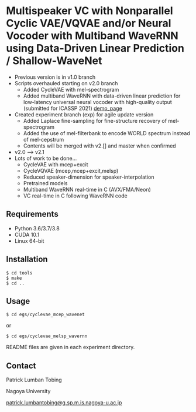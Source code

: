 # Multispeaker VC with Nonparallel Cyclic VAE/VQVAE and/or Neural Vocoder with Multiband WaveRNN using Data-Driven Linear Prediction / Shallow-WaveNet

* Previous version is in v1.0 branch
* Scripts overhauled starting on v2.0 branch
    * Added CycleVAE with mel-spectrogram
    * Added multiband WaveRNN with data-driven linear prediction for low-latency universal neural vocoder with high-quality output (submitted for ICASSP 2021) [demo_page](https://demo-icassp2021.audioeval.net/)
* Created experiment branch (exp) for agile update version
    * Added Laplace fine-sampling for fine-structure recovery of mel-spectrogram
    * Added the use of mel-filterbank to encode WORLD spectrum instead of mel-cepstrum
    * Contents will be merged with v2.[] and master when confirmed
* v2.0 --> v2.1
* Lots of work to be done...
    * CycleVAE with mcep+excit
    * CycleVQVAE (mcep,mcep+excit,melsp)
    * Reduced speaker-dimension for speaker-interpolation
    * Pretrained models
    * Multiband WaveRNN real-time in C (AVX/FMA/Neon)
    * VC real-time in C following WaveRNN code


## Requirements

* Python 3.6/3.7/3.8
* CUDA 10.1
* Linux 64-bit


## Installation

```
$ cd tools
$ make
$ cd ..
```

## Usage

```
$ cd egs/cyclevae_mcep_wavenet
```
or
```
$ cd egs/cyclevae_melsp_wavernn
```

README files are given in each experiment directory.


## Contact

Patrick Lumban Tobing

Nagoya University

patrick.lumbantobing@g.sp.m.is.nagoya-u.ac.jp
